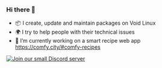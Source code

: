 ### Hi there 👋

- 📦 I create, update and maintain packages on Void Linux
- 🌍 I try to help people with their technical issues
- 🌱 I’m currently working on a smart recipe web app <https://comfy.city/#comfy-recipes>

[![Join our small Discord server](https://discordapp.com/api/guilds/1087397400240459906/widget.png?style=shield)](https://discord.gg/fPCjbc9JJn)

<!--
**paper42/paper42** is a ✨ _special_ ✨ repository because its `README.md` (this file) appears on your GitHub profile.

Here are some ideas to get you started:

- 🔭 I’m currently working on ...
- 🌱 I’m currently learning ...
- 👯 I’m looking to collaborate on ...
- 🤔 I’m looking for help with ...
- 💬 Ask me about ...
- 📫 How to reach me: ...
- 😄 Pronouns: ...
- ⚡ Fun fact: ...
-->
